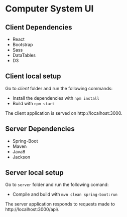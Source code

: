Computer System UI
====================

## Client Dependencies
+ React
+ Bootstrap
+ Sass
+ DataTables
+ D3

## Client local setup
Go to *client* folder and run the following commands:
+ Install the dependencies with `npm install`
+ Build with `npm start`

The client application is served on http://localhost:3000.

## Server Dependencies
+ Spring-Boot
+ Maven
+ Java8
+ Jackson

## Server local setup
Go to `server` folder and run the following comand:
+ Compile and build with `mvn clean spring-boot:run`

The server application responds to requests made to http://localhost:3000/api/.

